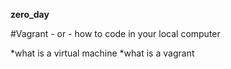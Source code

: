 **zero_day**

#Vagrant - or - how to code in your local computer

*what is a virtual machine
*what is a vagrant
